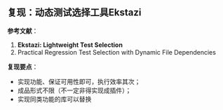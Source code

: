 ## 复现：动态测试选择工具Ekstazi  

**参考文献**：

1. **Ekstazi: Lightweight Test Selection**     
2. Practical Regression Test Selection with Dynamic File Dependencies  

**复现要点**：

- 实现功能、保证可用性即可，执行效率其次；
- 成品形式不限（不一定非得实现成插件）；
- 实现同类功能的库可以替换

